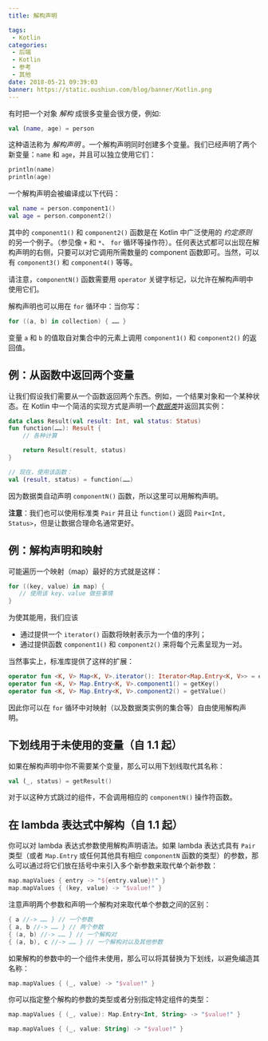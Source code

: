 ```yaml
---
title: 解构声明

tags:
 - Kotlin
categories:
 - 后端
 - Kotlin
 - 参考
 - 其他
date: 2018-05-21 09:39:03
banner: https://static.oushiun.com/blog/banner/Kotlin.png
---
```


有时把一个对象 *解构* 成很多变量会很方便，例如:

```kotlin
val (name, age) = person
```

<!-- more -->

这种语法称为 _解构声明_ 。一个解构声明同时创建多个变量。我们已经声明了两个新变量：`name` 和 `age`，并且可以独立使用它们：

```kotlin
println(name)
println(age)
```

一个解构声明会被编译成以下代码：

```kotlin
val name = person.component1()
val age = person.component2()
```

其中的 `component1()` 和 `component2()` 函数是在 Kotlin 中广泛使用的 _约定原则_ 的另一个例子。（参见像 `+` 和 `*`、 `for` 循环等操作符）。任何表达式都可以出现在解构声明的右侧，只要可以对它调用所需数量的 component 函数即可。当然，可以有 `component3()` 和 `component4()` 等等。

请注意，`componentN()` 函数需要用 `operator` 关键字标记，以允许在解构声明中使用它们。

解构声明也可以用在 `for` 循环中：当你写：

```kotlin
for ((a, b) in collection) { …… }
```

变量 `a` 和 `b` 的值取自对集合中的元素上调用 `component1()` 和 `component2()` 的返回值。

## 例：从函数中返回两个变量

让我们假设我们需要从一个函数返回两个东西。例如，一个结果对象和一个某种状态。在 Kotlin 中一个简洁的实现方式是声明一个[_数据类_](data-classes.html)并返回其实例：

```kotlin
data class Result(val result: Int, val status: Status)
fun function(……): Result {
    // 各种计算

    return Result(result, status)
}

// 现在，使用该函数：
val (result, status) = function(……)
```

因为数据类自动声明 `componentN()` 函数，所以这里可以用解构声明。

**注意**：我们也可以使用标准类 `Pair` 并且让 `function()` 返回 `Pair<Int, Status>`，但是让数据合理命名通常更好。

## 例：解构声明和映射

可能遍历一个映射（map）最好的方式就是这样：

```kotlin
for ((key, value) in map) {
   // 使用该 key、value 做些事情
}
```

为使其能用，我们应该

*   通过提供一个 `iterator()` 函数将映射表示为一个值的序列；
*   通过提供函数 `component1()` 和 `component2()` 来将每个元素呈现为一对。

当然事实上，标准库提供了这样的扩展：

```kotlin
operator fun <K, V> Map<K, V>.iterator(): Iterator<Map.Entry<K, V>> = entrySet().iterator()
operator fun <K, V> Map.Entry<K, V>.component1() = getKey()
operator fun <K, V> Map.Entry<K, V>.component2() = getValue()
```

因此你可以在 `for` 循环中对映射（以及数据类实例的集合等）自由使用解构声明。

## 下划线用于未使用的变量（自 1.1 起）

如果在解构声明中你不需要某个变量，那么可以用下划线取代其名称：

```kotlin
val (_, status) = getResult()
```

对于以这种方式跳过的组件，不会调用相应的 `componentN()` 操作符函数。

## 在 lambda 表达式中解构（自 1.1 起）

你可以对 lambda 表达式参数使用解构声明语法。如果 lambda 表达式具有 `Pair` 类型（或者 `Map.Entry` 或任何其他具有相应 `componentN` 函数的类型）的参数，那么可以通过将它们放在括号中来引入多个新参数来取代单个新参数：

```kotlin
map.mapValues { entry -> "${entry.value}!" }
map.mapValues { (key, value) -> "$value!" }
```

注意声明两个参数和声明一个解构对来取代单个参数之间的区别：

```kotlin
{ a //-> …… } // 一个参数
{ a, b //-> …… } // 两个参数
{ (a, b) //-> …… } // 一个解构对
{ (a, b), c //-> …… } // 一个解构对以及其他参数
```

如果解构的参数中的一个组件未使用，那么可以将其替换为下划线，以避免编造其名称：

```kotlin
map.mapValues { (_, value) -> "$value!" }
```

你可以指定整个解构的参数的类型或者分别指定特定组件的类型：

```kotlin
map.mapValues { (_, value): Map.Entry<Int, String> -> "$value!" }

map.mapValues { (_, value: String) -> "$value!" }
```
